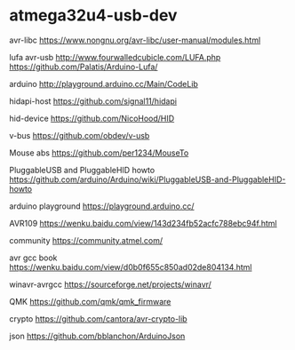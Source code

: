 # atmega32u4-usb-dev
avr-libc
https://www.nongnu.org/avr-libc/user-manual/modules.html

lufa avr-usb
http://www.fourwalledcubicle.com/LUFA.php
https://github.com/Palatis/Arduino-Lufa/

arduino
http://playground.arduino.cc/Main/CodeLib

hidapi-host
https://github.com/signal11/hidapi

hid-device
https://github.com/NicoHood/HID

v-bus
https://github.com/obdev/v-usb

Mouse abs
https://github.com/per1234/MouseTo

PluggableUSB and PluggableHID howto
https://github.com/arduino/Arduino/wiki/PluggableUSB-and-PluggableHID-howto

arduino playground
https://playground.arduino.cc/

AVR109
https://wenku.baidu.com/view/143d234fb52acfc788ebc94f.html

community
https://community.atmel.com/

avr gcc book
https://wenku.baidu.com/view/d0b0f655c850ad02de804134.html

winavr-avrgcc 
https://sourceforge.net/projects/winavr/

QMK
https://github.com/qmk/qmk_firmware

crypto
https://github.com/cantora/avr-crypto-lib

json
https://github.com/bblanchon/ArduinoJson
